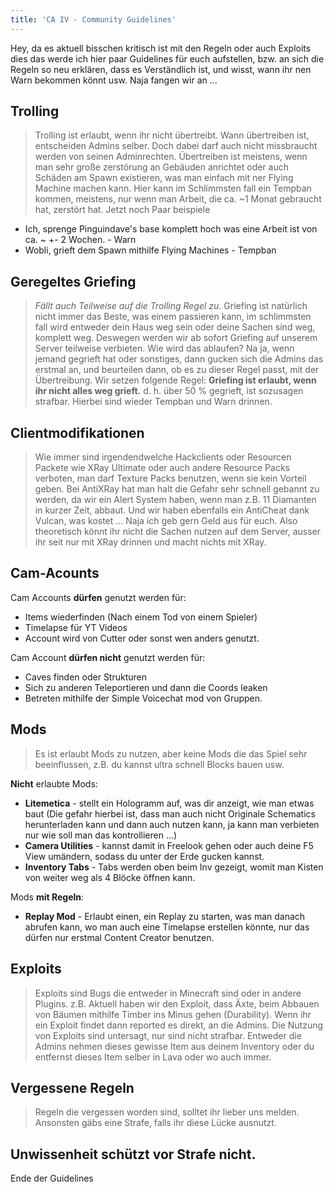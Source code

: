 ```yaml
---
title: 'CA IV - Community Guidelines'
---
```



Hey, da es aktuell bisschen kritisch ist mit den Regeln oder auch Exploits dies das werde ich hier paar Guidelines für euch aufstellen, bzw. an sich die Regeln so neu erklären, dass es Verständlich ist, und wisst, wann ihr nen Warn bekommen könnt usw. Naja fangen wir an ...


## Trolling

> Trolling ist erlaubt, wenn ihr nicht übertreibt. Wann übertreiben ist, entscheiden Admins selber. Doch dabei darf auch nicht missbraucht werden von seinen Adminrechten. Übertreiben ist meistens, wenn man sehr große zerstörung an Gebäuden anrichtet oder auch Schäden am Spawn existieren, was man einfach mit ner Flying Machine machen kann. Hier kann im Schlimmsten fall ein Tempban kommen, meistens, nur wenn man Arbeit, die ca. ~1 Monat gebraucht hat, zerstört hat. Jetzt noch Paar beispiele

- Ich, sprenge Pinguindave's base komplett hoch was eine Arbeit ist von ca. ~ +- 2 Wochen. - Warn
- Wobli, grieft dem Spawn mithilfe Flying Machines - Tempban



## Geregeltes Griefing

> *Fällt auch Teilweise auf die Trolling Regel zu*. Griefing ist natürlich nicht immer das Beste, was einem passieren kann, im schlimmsten fall wird entweder dein Haus weg sein oder deine Sachen sind weg, komplett weg. Deswegen werden wir ab sofort Griefing auf unserem Server teilweise verbieten. Wie wird das ablaufen? Na ja, wenn jemand gegrieft hat oder sonstiges, dann gucken sich die Admins das erstmal an, und beurteilen dann, ob es zu dieser Regel passt, mit der Übertreibung. Wir setzen folgende Regel: **Griefing ist erlaubt, wenn ihr nicht alles weg grieft.** d. h. über 50 % gegrieft, ist sozusagen strafbar. Hierbei sind wieder Tempban und Warn drinnen.

## Clientmodifikationen

> Wie immer sind irgendendwelche Hackclients oder Resourcen Packete wie XRay Ultimate oder auch andere Resource Packs verboten, man darf Texture Packs benutzen, wenn sie kein Vorteil geben. Bei AntiXRay hat man halt die Gefahr sehr schnell gebannt zu werden, da wir ein Alert System haben, wenn man z.B. 11 Diamanten in kurzer Zeit, abbaut. Und wir haben ebenfalls ein AntiCheat dank Vulcan, was kostet ... Naja ich geb gern Geld aus für euch. Also theoretisch könnt ihr nicht die Sachen nutzen auf dem Server, ausser ihr seit nur mit XRay drinnen und macht nichts mit XRay.


## Cam-Acounts

Cam Accounts **dürfen** genutzt werden für:

- Items wiederfinden (Nach einem Tod von einem Spieler)
- Timelapse für YT Videos
- Account wird von Cutter oder sonst wen anders genutzt.

Cam Account **dürfen nicht** genutzt werden für:

- Caves finden oder Strukturen
- Sich zu anderen Teleportieren und dann die Coords leaken
- Betreten mithilfe der Simple Voicechat mod von Gruppen.


## Mods

> Es ist erlaubt Mods zu nutzen, aber keine Mods die das Spiel sehr beeinflussen, z.B. du kannst ultra schnell Blocks bauen usw.

**Nicht** erlaubte Mods:

- **Litemetica** - stellt ein Hologramm auf, was dir anzeigt, wie man etwas baut (Die gefahr hierbei ist, dass man auch nicht Originale Schematics herunterladen kann und dann auch nutzen kann, ja kann man verbieten nur wie soll man das kontrollieren ...)
- **Camera Utilities** - kannst damit in Freelook gehen oder auch deine F5 View umändern, sodass du unter der Erde gucken kannst.
- **Inventory Tabs** - Tabs werden oben beim Inv gezeigt, womit man Kisten von weiter weg als 4 Blöcke öffnen kann.

Mods **mit Regeln**:

- **Replay Mod** - Erlaubt einen, ein Replay zu starten, was man danach abrufen kann, wo man auch eine Timelapse erstellen könnte, nur das dürfen nur erstmal Content Creator benutzen.


## Exploits

> Exploits sind Bugs die entweder in Minecraft sind oder in andere Plugins. z.B. Aktuell haben wir den Exploit, dass Äxte, beim Abbauen von Bäumen mithilfe Timber ins Minus gehen (Durability). Wenn ihr ein Exploit findet dann reported es direkt, an die Admins. Die Nutzung von Exploits sind untersagt, nur sind nicht strafbar. Entweder die Admins nehmen dieses gewisse Item aus deinem Inventory oder du entfernst dieses Item selber in Lava oder wo auch immer.


## Vergessene Regeln

> Regeln die vergessen worden sind, solltet ihr lieber uns melden. Ansonsten gäbs eine Strafe, falls ihr diese Lücke ausnutzt.


## Unwissenheit schützt vor Strafe nicht.



Ende der Guidelines
